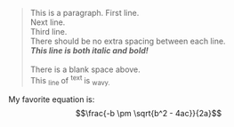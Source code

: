 > This is a paragraph. First line. <br> Next line. <br> Third line. <br> There should be no extra spacing between each line. <br> _**This line is both italic and bold!**_ <br> <br> There is a blank space above. <br> This <sub> line </sub> of <sup> text </sup> is <sub> wavy. </sub>

My favorite equation is: 
$$\frac{-b \pm \sqrt{b^2 - 4ac}}{2a}$$